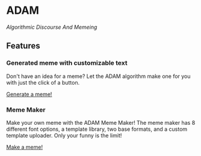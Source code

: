 # ADAM
*Algorithmic Discourse And Memeing*

## Features

### Generated meme with customizable text

Don't have an idea for a meme? Let the ADAM algorithm make one for you with just the click of a button.

[Generate a meme!](https://source.jborgarts.com/ADAM/index.html)

### Meme Maker

Make your own meme with the ADAM Meme Maker! The meme maker has 8 different font options, a template library, two base formats, and a custom template uploader. Only your funny is the limit!

[Make a meme!](https://source.jborgarts.com/ADAM/mememaker.html)
